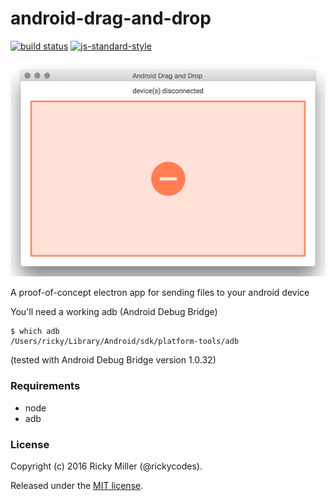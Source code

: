 android-drag-and-drop
=========
[![build status](https://api.travis-ci.org/rickycodes/android-drag-and-drop.svg?branch=master)](https://travis-ci.org/rickycodes/android-drag-and-drop/) 
[![js-standard-style](https://img.shields.io/badge/code%20style-standard-brightgreen.svg)](http://standardjs.com/) 

<img width='600' src='android-drag-and-drop.gif' />

A proof-of-concept electron app for sending files to your android device

You'll need a working adb (Android Debug Bridge)
```
$ which adb
/Users/ricky/Library/Android/sdk/platform-tools/adb
```
(tested with Android Debug Bridge version 1.0.32)

### Requirements
* node
* adb

### License
Copyright (c) 2016 Ricky Miller (@rickycodes).

Released under the [MIT license](https://tldrlegal.com/license/mit-license).
